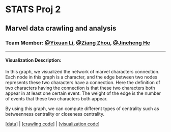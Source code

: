 # STATS Proj 2

## Marvel data crawling and analysis

### Team Member: [@Yixuan Li](https://github.com/austenoooo), [@Ziang Zhou](https://github.com/realzza), [@Jincheng He](https://github.com/JinchengHeRyan)

--------------------

#### Visualization Description:

In this graph, we visualized the network of marvel characters connection. Each node in this graph is a character, and
the edge between two nodes represents these two characters have a connection. Here the definition of two characters
having the connection is that these two characters both appear in at least one certain event. The weight of the edge is
the number of events that these two characters both appear.

By using this graph, we can compute different types of centrality such as betweenness centrality or closeness
centrality.

[[data](./data/events/CSV/events_characters/event2characters.csv)] | [[crawling code](./events_crawl.py)]
| [[visualization code](./network_vis.py)]
